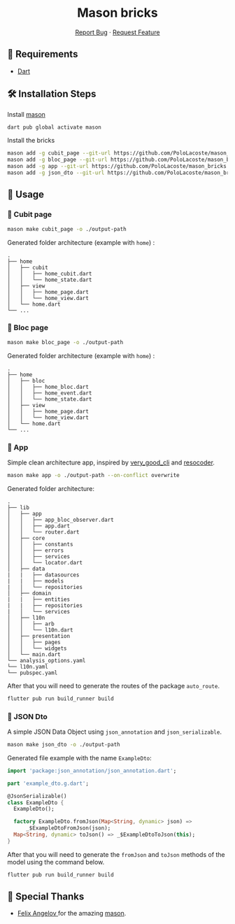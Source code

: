 <h1 align="center">
Mason bricks
</h1>

<p align="center">
    <a href="https://github.com/PoloLacoste/mason_bricks/issues/new/choose">Report Bug</a>
    ·
    <a href="https://github.com/PoloLacoste/mason_bricks/issues/new/choose">Request Feature</a>
</p>

## 🚧 Requirements

- [Dart](https://dart.dev/)

## 🛠️ Installation Steps

Install [mason](https://pub.dev/packages/mason)
```sh
dart pub global activate mason
```

Install the bricks
```sh
mason add -g cubit_page --git-url https://github.com/PoloLacoste/mason_bricks --git-path bricks/cubit_page
mason add -g bloc_page --git-url https://github.com/PoloLacoste/mason_bricks --git-path bricks/bloc_page
mason add -g app --git-url https://github.com/PoloLacoste/mason_bricks --git-path bricks/app
mason add -g json_dto --git-url https://github.com/PoloLacoste/mason_bricks --git-path bricks/json_dto
```

## 🧱 Usage

### 📄 Cubit page

```sh
mason make cubit_page -o ./output-path
```

Generated folder architecture (example with `home`) :

    .
    ├── home
    │   ├── cubit
    │   │   ├── home_cubit.dart
    │   │   └── home_state.dart
    │   ├── view
    │   │   ├── home_page.dart
    │   │   └── home_view.dart
    │   └── home.dart
    └── ...

### 📄 Bloc page

```sh
mason make bloc_page -o ./output-path
```

Generated folder architecture (example with `home`) :

    .
    ├── home
    │   ├── bloc
    │   │   ├── home_bloc.dart
    │   │   ├── home_event.dart
    │   │   └── home_state.dart
    │   ├── view
    │   │   ├── home_page.dart
    │   │   └── home_view.dart
    │   └── home.dart
    └── ...

### 📄 App

Simple clean architecture app, inspired by [very_good_cli](https://github.com/VeryGoodOpenSource/very_good_cli) and [resocoder](https://resocoder.com/2019/08/27/flutter-tdd-clean-architecture-course-1-explanation-project-structure/).

```sh
mason make app -o ./output-path --on-conflict overwrite
```

Generated folder architecture:

    .
    ├── lib
    │   ├── app
    │   │   ├── app_bloc_observer.dart
    │   │   ├── app.dart
    │   │   └── router.dart
    │   ├── core
    │   │   ├── constants
    │   │   ├── errors
    │   │   ├── services
    │   │   └── locator.dart
    │   ├── data
    |   |   ├── datasources
    |   |   ├── models
    |   │   └── repositories
    │   ├── domain
    |   |   ├── entities
    |   |   ├── repositories
    |   │   └── services
    │   ├── l10n
    │   │   ├── arb
    │   │   └── l10n.dart
    │   ├── presentation
    │   │   ├── pages
    │   │   └── widgets
    │   └── main.dart
    └── analysis_options.yaml
    └── l10n.yaml
    └── pubspec.yaml

After that you will need to generate the routes of the package `auto_route`.

```sh
flutter pub run build_runner build
```

### 📄 JSON Dto

A simple JSON Data Object using `json_annotation` and `json_serializable`.

```sh
mason make json_dto -o ./output-path
```

Generated file example with the name `ExampleDto`:

```dart
import 'package:json_annotation/json_annotation.dart';

part 'example_dto.g.dart';

@JsonSerializable()
class ExampleDto {
  ExampleDto();

  factory ExampleDto.fromJson(Map<String, dynamic> json) =>
      _$ExampleDtoFromJson(json);
  Map<String, dynamic> toJson() => _$ExampleDtoToJson(this);
}
```

After that you will need to generate the `fromJson` and `toJson` methods of the model using the command below.

```sh
flutter pub run build_runner build
```

## 🙇 Special Thanks

- [Felix Angelov ](https://github.com/felangel) for the amazing [mason](https://github.com/felangel/mason).
